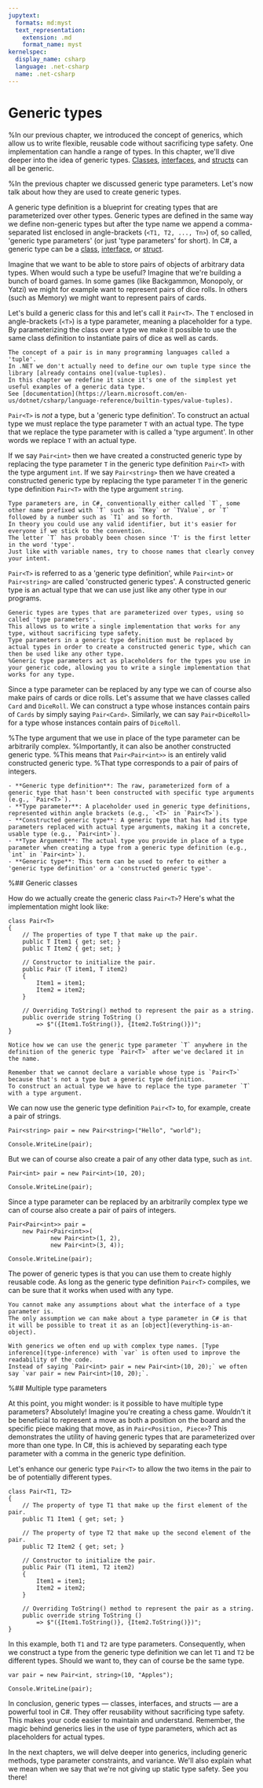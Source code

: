 ```yaml
---
jupytext:
  formats: md:myst
  text_representation:
    extension: .md
    format_name: myst
kernelspec:
  display_name: csharp
  language: .net-csharp
  name: .net-csharp
---
```


# Generic types

%In our previous chapter, we introduced the concept of generics, which allow us to write flexible, reusable code without sacrificing type safety. One implementation can handle a range of types. In this chapter, we'll dive deeper into the idea of generic types. [Classes](classes), [interfaces](interfaces), and [structs](structs) can all be generic.

%In the previous chapter we discussed generic type parameters. Let's now talk about how they are used to create generic types.

A generic type definition is a blueprint for creating types that are parameterized over other types. Generic types are defined in the same way we define non-generic types but after the type name we append a comma-separated list enclosed in angle-brackets (`<T1, T2, ..., Tn>`) of, so called, 'generic type parameters' (or just 'type parameters' for short).
In C#, a generic type can be a [class](classes), [interface](interfaces), or [struct](structs).

Imagine that we want to be able to store pairs of objects of arbitrary data types.
When would such a type be useful?
Imagine that we're building a bunch of board games.
In some games (like Backgammon, Monopoly, or Yatzi) we might for example want to represent pairs of dice rolls.
In others (such as Memory) we might want to represent pairs of cards.

Let's build a generic class for this and let's call it `Pair<T>`.
The `T` enclosed in angle-brackets (`<T>`) is a type parameter, meaning a placeholder for a type.
By parameterizing the class over a type we make it possible to use the same class definition to instantiate pairs of dice as well as cards.

```{seealso}
The concept of a pair is in many programming languages called a 'tuple'.
In .NET we don't actually need to define our own tuple type since the library [already contains one](value-tuples).
In this chapter we redefine it since it's one of the simplest yet useful examples of a generic data type.
See [documentation](https://learn.microsoft.com/en-us/dotnet/csharp/language-reference/builtin-types/value-tuples).
```

`Pair<T>` is *not* a type, but a 'generic type definition'.
To construct an actual type we must replace the type parameter `T` with an actual type.
The type that we replace the type parameter with is called a 'type argument'.
In other words we replace `T` with an actual type.

If we say `Pair<int>` then we have created a constructed generic type by replacing the type parameter `T` in the generic type definition `Pair<T>` with the type argument `int`.
If we say `Pair<string>` then we have created a constructed generic type by replacing the type parameter `T` in the generic type definition `Pair<T>` with the type argument `string`.

```{note}
Type parameters are, in C#, conventionally either called `T`, some other name prefixed with `T` such as `TKey` or `TValue`, or `T` followed by a number such as `T1` and so forth.
In theory you could use any valid identifier, but it's easier for everyone if we stick to the convention.
The letter `T` has probably been chosen since 'T' is the first letter in the word 'type'.
Just like with variable names, try to choose names that clearly convey your intent.
```

`Pair<T>` is referred to as a 'generic type definition', while `Pair<int>` or `Pair<string>` are called 'constructed generic types'.
A constructed generic type is an actual type that we can use just like any other type in our programs.

```{admonition} Key point
Generic types are types that are parameterized over types, using so called 'type parameters'.
This allows us to write a single implementation that works for any type, without sacrificing type safety.
Type parameters in a generic type definition must be replaced by actual types in order to create a constructed generic type, which can then be used like any other type.
%Generic type parameters act as placeholders for the types you use in your generic code, allowing you to write a single implementation that works for any type.
```

Since a type parameter can be replaced by any type we can of course also make pairs of cards or dice rolls.
Let's assume that we have classes called `Card` and `DiceRoll`.
We can construct a type whose instances contain pairs of `Cards` by simply saying `Pair<Card>`.
Similarly, we can say `Pair<DiceRoll>` for a type whose instances contain pairs of `DiceRoll`.

%The type argument that we use in place of the type parameter can be arbitrarily complex.
%Importantly, it can also be another constructed generic type.
%This means that `Pair<Pair<int>>` is an entirely valid constructed generic type.
%That type corresponds to a pair of pairs of integers.

```{admonition} Terminology
- **Generic type definition**: The raw, parameterized form of a generic type that hasn't been constructed with specific type arguments (e.g., `Pair<T>`).
- **Type parameter**: A placeholder used in generic type definitions, represented within angle brackets (e.g., `<T>` in `Pair<T>`).
- **Constructed generic type**: A generic type that has had its type parameters replaced with actual type arguments, making it a concrete, usable type (e.g., `Pair<int>`).
- **Type Argument**: The actual type you provide in place of a type parameter when creating a type from a generic type definition (e.g., `int` in `Pair<int>`).
- **Generic type**: This term can be used to refer to either a 'generic type definition' or a 'constructed generic type'.
```

%## Generic classes

How do we actually create the generic class `Pair<T>`?
Here's what the implementation might look like:

```{code-cell}
class Pair<T>
{
    // The properties of type T that make up the pair.
    public T Item1 { get; set; }
    public T Item2 { get; set; }

    // Constructor to initialize the pair.
    public Pair (T item1, T item2)
    {
        Item1 = item1;
        Item2 = item2;
    }

    // Overriding ToString() method to represent the pair as a string.
    public override string ToString ()
        => $"({Item1.ToString()}, {Item2.ToString()})";
}
```

```{hint}
Notice how we can use the generic type parameter `T` anywhere in the definition of the generic type `Pair<T>` after we've declared it in the name.
```

```{warning}
Remember that we cannot declare a variable whose type is `Pair<T>` because that's not a type but a generic type definition.
To construct an actual type we have to replace the type parameter `T` with a type argument.
```

We can now use the generic type definition `Pair<T>` to, for example, create a pair of strings.

```{code-cell}
Pair<string> pair = new Pair<string>("Hello", "world");

Console.WriteLine(pair);
```

But we can of course also create a pair of any other data type, such as `int`.

```{code-cell}
Pair<int> pair = new Pair<int>(10, 20);

Console.WriteLine(pair);
```


Since a type parameter can be replaced by an arbitrarily complex type we can of course also create a pair of pairs of integers.


```{code-cell}
Pair<Pair<int>> pair =
    new Pair<Pair<int>>(
            new Pair<int>(1, 2),
            new Pair<int>(3, 4));

Console.WriteLine(pair);
```

The power of generic types is that you can use them to create highly reusable code. As long as the generic type definition `Pair<T>` compiles, we can be sure that it works when used with any type.

```{remember}
You cannot make any assumptions about what the interface of a type parameter is.
The only assumption we can make about a type parameter in C# is that it will be possible to treat it as an [object](everything-is-an-object).
```

```{note}
With generics we often end up with complex type names. [Type inference](type-inference) with `var` is often used to improve the readability of the code.
Instead of saying `Pair<int> pair = new Pair<int>(10, 20);` we often say `var pair = new Pair<int>(10, 20);`.
```


%## Multiple type parameters

At this point, you might wonder: is it possible to have multiple type parameters? Absolutely! Imagine you're creating a chess game. Wouldn't it be beneficial to represent a move as both a position on the board and the specific piece making that move, as in `Pair<Position, Piece>`? This demonstrates the utility of having generic types that are parameterized over more than one type. In C#, this is achieved by separating each type parameter with a comma in the generic type definition.

Let's enhance our generic type `Pair<T>` to allow the two items in the pair to be of potentially different types.

```{code-cell}
class Pair<T1, T2>
{
    // The property of type T1 that make up the first element of the pair.
    public T1 Item1 { get; set; }

    // The property of type T2 that make up the second element of the pair.
    public T2 Item2 { get; set; }

    // Constructor to initialize the pair.
    public Pair (T1 item1, T2 item2)
    {
        Item1 = item1;
        Item2 = item2;
    }

    // Overriding ToString() method to represent the pair as a string.
    public override string ToString ()
        => $"({Item1.ToString()}, {Item2.ToString()})";
}
```

In this example, both `T1` and `T2` are type parameters. Consequently, when we construct a type from the generic type definition we can let `T1` and `T2` be different types. Should we want to, they can of course be the same type.

```{code-cell}
var pair = new Pair<int, string>(10, "Apples");

Console.WriteLine(pair);
```

In conclusion, generic types — classes, interfaces, and structs — are a powerful tool in C#. They offer reusability without sacrificing type safety. This makes your code easier to maintain and understand. Remember, the magic behind generics lies in the use of type parameters, which act as placeholders for actual types.

In the next chapters, we will delve deeper into generics, including generic methods, type parameter constraints, and variance. We'll also explain what we mean when we say that we're not giving up static type safety. See you there!

